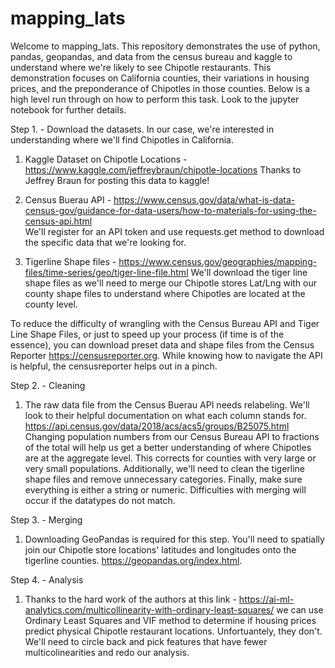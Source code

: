 # mapping_lats

Welcome to mapping_lats. This repository demonstrates the use of python, pandas, geopandas, and data from the census bureau and kaggle to understand where we're likely to see Chipotle restaurants. This demonstration focuses on California counties, their variations in housing prices, and the preponderance of Chipotles in those counties. Below is a high level run through on how to perform this task. Look to the jupyter notebook for further details.

Step 1. - Download the datasets. 
In our case, we're interested in understanding where we'll find Chipotles in California. 
1. Kaggle Dataset on Chipotle Locations - https://www.kaggle.com/jeffreybraun/chipotle-locations
      Thanks to Jeffrey Braun for posting this data to kaggle!

2. Census Buerau API - https://www.census.gov/data/what-is-data-census-gov/guidance-for-data-users/how-to-materials-for-using-the-census-api.html  
      We'll register for an API token and use requests.get method to download the specific data that we're looking for. 

3. Tigerline Shape files - https://www.census.gov/geographies/mapping-files/time-series/geo/tiger-line-file.html
      We'll download the tiger line shape files as we'll need to merge our Chipotle stores Lat/Lng with our county shape files to understand where Chipotles are located at the county level.
      
To reduce the difficulty of wrangling with the Census Bureau API and Tiger Line Shape Files, or just to speed up your process (if time is of the essence), you can download preset data and shape files from the Census Reporter https://censusreporter.org. While knowing how to navigate the API is helpful, the censusreporter helps out in a pinch. 
      
Step 2. - Cleaning
1. The raw data file from the Census Buerau API needs relabeling. We'll look to their helpful documentation on what each column stands for. https://api.census.gov/data/2018/acs/acs5/groups/B25075.html 
Changing population numbers from our Census Bureau API to fractions of the total will help us get a better understanding of where Chipotles are at the aggregate level. This corrects for counties with very large or very small populations. 
Additionally, we'll need to clean the tigerline shape files and remove unnecessary categories. 
Finally, make sure everything is either a string or numeric. Difficulties with merging will occur if the datatypes do not match.

Step 3. - Merging
1. Downloading GeoPandas is required for this step. You'll need to spatially join our Chipotle store locations' latitudes and longitudes onto the tigerline counties. https://geopandas.org/index.html.

Step 4. - Analysis
1. Thanks to the hard work of the authors at this link - https://ai-ml-analytics.com/multicollinearity-with-ordinary-least-squares/
we can use Ordinary Least Squares and VIF method to determine if housing prices predict physical Chipotle restaurant locations. Unfortuantely, they don't. We'll need to circle back and pick features that have fewer multicolinearities and redo our analysis. 

